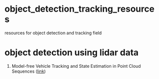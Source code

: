 # object_detection_tracking_resources
resources for object detection and tracking field

# object detection using lidar data

1. Model-free Vehicle Tracking and State Estimation in Point Cloud Sequences ([link](https://github.com/TuSimple/LiDAR_SOT))
